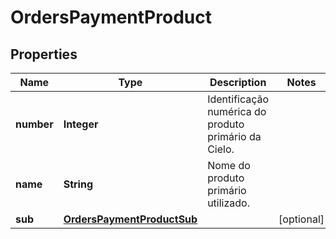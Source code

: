 
# OrdersPaymentProduct

## Properties
Name | Type | Description | Notes
------------ | ------------- | ------------- | -------------
**number** | **Integer** | Identificação numérica do produto primário da Cielo. | 
**name** | **String** | Nome do produto primário utilizado. | 
**sub** | [**OrdersPaymentProductSub**](OrdersPaymentProductSub.md) |  |  [optional]



